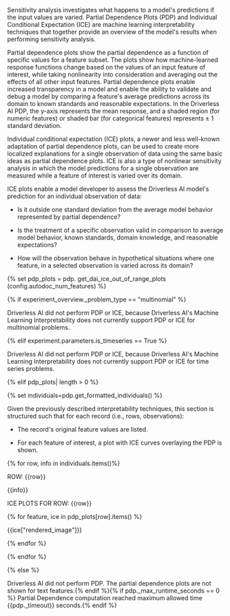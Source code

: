 Sensitivity analysis investigates what happens to a model's predictions if the input values are varied. Partial Dependence Plots (PDP) and Individual Conditional Expectation (ICE) are machine learning interpretability techniques that together provide an overview of the model's results when performing sensitivity analysis.
 
Partial dependence plots show the partial dependence as a function of specific values for a feature subset. The plots show how machine-learned response functions change based on the values of an input feature of interest, while taking nonlinearity into consideration and averaging out the effects of all other input features. Partial dependence plots enable increased transparency in a model and enable the ability to validate and debug a model by comparing a feature's average predictions across its domain to known standards and reasonable expectations. In the Driverless AI PDP, the y-axis represents the mean response, and a shaded region (for numeric features) or shaded bar (for categorical features) represents ± 1 standard deviation.

Individual conditional expectation (ICE) plots, a newer and less well-known adaptation of partial dependence plots, can be used to create more localized explanations for a single observation of data using the same basic ideas as partial dependence plots. ICE is also a type of nonlinear sensitivity analysis in which the model predictions for a single observation are measured while a feature of interest is varied over its domain.

ICE plots enable a model developer to assess the Driverless AI model's prediction for an individual observation of data:

- Is it outside one standard deviation from the average model behavior represented by partial dependence?

- Is the treatment of a specific observation valid in comparison to average model behavior, known standards, domain knowledge, and reasonable expectations?

- How will the observation behave in hypothetical situations where one feature, in a selected observation is varied across its domain?

{% set pdp_plots = pdp. get_dai_ice_out_of_range_plots (config.autodoc_num_features) %}

{% if  experiment_overview._problem_type == "multinomial" %}

Driverless AI did not perform PDP or ICE, because Driverless AI's Machine Learning Interpretability does not currently support PDP or ICE for multinomial problems.

{% elif  experiment.parameters.is_timeseries == True %}

Driverless AI did not perform PDP or ICE, because Driverless AI's Machine Learning Interpretability does not currently support PDP or ICE for time series problems.

{% elif pdp_plots| length > 0 %}

{% set individuals=pdp.get_formatted_individuals() %}

Given the previously described interpretability techniques, this section is structured such that for each record (i.e., rows, observations):

- The record's original feature values are listed.

- For each feature of interest, a plot with ICE curves overlaying the PDP is shown. 

{% for row, info in individuals.items()%}

ROW: {{row}}

{{info}}

ICE PLOTS FOR ROW: {{row}}

{% for feature,  ice in pdp_plots[row].items()  %}

{{ice["rendered_image"]}}

{% endfor %}

{% endfor %}

{% else %}

Driverless AI did not perform PDP. The partial dependence plots are not shown for text features.{% endif %}{% if pdp._max_runtime_seconds == 0 %} Partial Dependence computation reached maximum allowed time {{pdp._timeout}} seconds.{% endif %}

